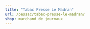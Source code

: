```yaml
---
title: "Tabac Presse Le Madran"
url: /pessac/tabac-presse-le-madran/
shop: marchand de journaux
---
```

